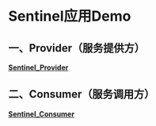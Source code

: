 # Sentinel应用Demo
## 一、Provider（服务提供方）
  **[Sentinel_Provider](https://github.com/LuckyZXL2016/Sentinel_Provider)**
## 二、Consumer（服务调用方）
  **[Sentinel_Consumer](https://github.com/LuckyZXL2016/Sentinel_Consumer)**
